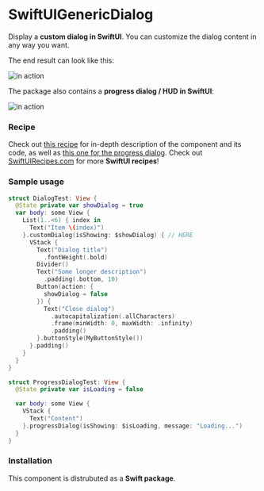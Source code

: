 # SwiftUIGenericDialog

Display a **custom dialog in SwiftUI**. You can customize the dialog content in any way you want.

The end result can look like this:

![in action](https://swiftuirecipes.com/user/pages/01.blog/custom-view-dialog-in-swiftui/Screenshot%202021-02-03%20at%2012.57.05.png)

The package also contains a **progress dialog / HUD in SwiftUI**:

![in action](https://swiftuirecipes.com/user/pages/01.blog/progress-dialog-hud-in-swiftui/Screenshot%202021-02-18%20at%2011.07.59.png)

### Recipe

Check out [this recipe](https://swiftuirecipes.com/blog/custom-view-dialog-in-swiftui) for in-depth description of the component and its code, as well as [this one for the progress dialog](https://swiftuirecipes.com/blog/progress-dialog-hud-in-swiftui). Check out [SwiftUIRecipes.com](https://swiftuirecipes.com) for more **SwiftUI recipes**!

### Sample usage

```swift
struct DialogTest: View {
  @State private var showDialog = true
  var body: some View {
    List(1..<6) { index in
      Text("Item \(index)")
    }.customDialog(isShowing: $showDialog) { // HERE
      VStack {
        Text("Dialog title")
          .fontWeight(.bold)
        Divider()
        Text("Some longer description")
          .padding(.bottom, 10)
        Button(action: {
          showDialog = false            
        }) {
          Text("Close dialog")
            .autocapitalization(.allCharacters)
            .frame(minWidth: 0, maxWidth: .infinity)
            .padding()
        }.buttonStyle(MyButtonStyle())
      }.padding()
    }
  }
}

struct ProgressDialogTest: View {
  @State private var isLoading = false

  var body: some View {
    VStack {
      Text("Content")
    }.progressDialog(isShowing: $isLoading, message: "Loading...")
  }
}
```

### Installation

This component is distrubuted as a **Swift package**. 
